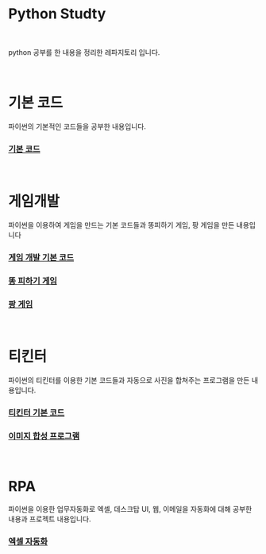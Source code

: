 # Python Studty

<br>

python 공부를 한 내용을 정리한 레파지토리 입니다.

<br>

# 기본 코드
파이썬의 기본적인 코드들을 공부한 내용입니다.
### [기본 코드](https://github.com/jong-seoung/Python/tree/main/Basic_Code)

<br>

# 게임개발 
파이썬을 이용하여 게임을 만드는 기본 코드들과 똥피하기 게임, 팡 게임을 만든 내용입니다
### [게임 개발 기본 코드 ](https://github.com/jong-seoung/Python/tree/main/GameDevelopment/pygame_basic)
### [똥 피하기 게임](https://github.com/jong-seoung/Python/tree/main/GameDevelopment/Quiz_ddong)
### [팡 게임](https://github.com/jong-seoung/Python/tree/main/GameDevelopment/Pang_Game)


<br>

# 티킨터 
파이썬의 티킨터를 이용한 기본 코드들과 자동으로 사진을 합쳐주는 프로그램을 만든 내용입니다.
### [티킨터 기본 코드](https://github.com/jong-seoung/Python/tree/main/GUI_Tkinter/GUI_basic)
### [이미지 합성 프로그램](https://github.com/jong-seoung/Python/tree/main/GUI_Tkinter/GUI_Project)

<br>

# RPA
파이썬을 이용한 업무자동화로 엑셀, 데스크탑 UI, 웹, 이메일을 자동화에 대해 공부한 내용과 프로젝트 내용입니다.
### [엑셀 자동화](https://github.com/jong-seoung/Python/tree/main/RPA/Exel)

